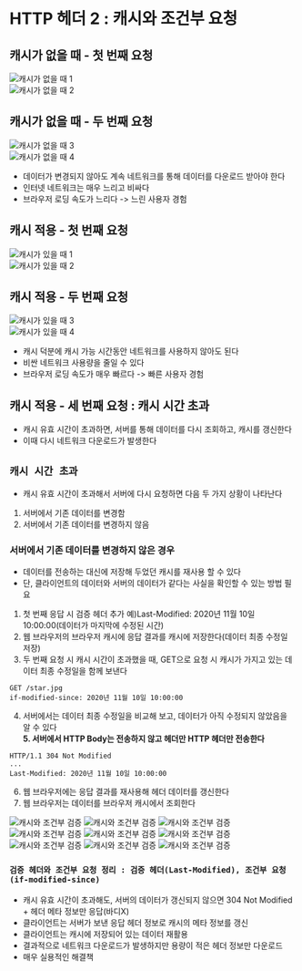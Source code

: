 # HTTP 헤더 2 : 캐시와 조건부 요청  

## 캐시가 없을 때 - 첫 번째 요청  
![캐시가 없을 때 1](https://github.com/euichanhwang/CS_study/blob/main/img/8.http-header2.pdf-3.jpg)  
![캐시가 없을 때 2](https://github.com/euichanhwang/CS_study/blob/main/img/8.http-header2.pdf-4.jpg)  
## 캐시가 없을 때 - 두 번째 요청
![캐시가 없을 때 3](https://github.com/euichanhwang/CS_study/blob/main/img/8.http-header2.pdf-5.jpg)  
![캐시가 없을 때 4](https://github.com/euichanhwang/CS_study/blob/main/img/8.http-header2.pdf-6.jpg)  

- 데이터가 변경되지 않아도 계속 네트워크를 통해 데이터를 다운로드 받아야 한다  
- 인터넷 네트워크는 매우 느리고 비싸다  
- 브라우저 로딩 속도가 느리다 -> 느린 사용자 경험  

## 캐시 적용 - 첫 번째 요청
![캐시가 있을 때 1](https://github.com/euichanhwang/CS_study/blob/main/img/8.http-header2.pdf-8.jpg)  
![캐시가 있을 때 2](https://github.com/euichanhwang/CS_study/blob/main/img/8.http-header2.pdf-9.jpg)  
## 캐시 적용 - 두 번째 요청  
![캐시가 있을 때 3](https://github.com/euichanhwang/CS_study/blob/main/img/8.http-header2.pdf-10.jpg)  
![캐시가 있을 때 4](https://github.com/euichanhwang/CS_study/blob/main/img/8.http-header2.pdf-11.jpg)    

- 캐시 덕분에 캐시 가능 시간동안 네트워크를 사용하지 않아도 된다  
- 비싼 네트워크 사용량을 줄일 수 있다  
- 브라우저 로딩 속도가 매우 빠르다 -> 빠른 사용자 경험  

## 캐시 적용 - 세 번째 요청 : 캐시 시간 초과  
- 캐시 유효 시간이 초과하면, 서버를 통해 데이터를 다시 조회하고, 캐시를 갱신한다  
- 이때 다시 네트워크 다운로드가 발생한다  

## `캐시 시간 초과`
- 캐시 유효 시간이 초과해서 서버에 다시 요청하면 다음 두 가지 상황이 나타난다  
1. 서버에서 기존 데이터를 변경함  
2. 서버에서 기존 데이터를 변경하지 않음  

### 서버에서 기존 데이터를 변경하지 않은 경우  
- 데이터를 전송하는 대신에 저장해 두었던 캐시를 재사용 할 수 있다  
- 단, 클라이언트의 데이터와 서버의 데이터가 같다는 사실을 확인할 수 있는 방법 필요  

1. 첫 번째 응답 시 검증 헤더 추가 예)Last-Modified: 2020년 11월 10일 10:00:00(데이터가 마지막에 수정된 시간)  
2. 웹 브라우저의 브라우저 캐시에 응답 결과를 캐시에 저장한다(데이터 최종 수정일 저장)  
3. 두 번째 요청 시 캐시 시간이 초과했을 때, GET으로 요청 시 캐시가 가지고 있는 데이터 최종 수정일을 함께 보낸다  
```http
GET /star.jpg
if-modified-since: 2020년 11월 10일 10:00:00
```
4. 서버에서는 데이터 최종 수정일을 비교해 보고, 데이터가 아직 수정되지 않았음을 알 수 있다  
**5. 서버에서 HTTP Body는 전송하지 않고 헤더만 HTTP 헤더만 전송한다**  
```http
HTTP/1.1 304 Not Modified
...
Last-Modified: 2020년 11월 10일 10:00:00
```
6. 웹 브라우저에는 응답 결과를 재사용해 헤더 데이터를 갱신한다  
7. 웹 브라우저는 데이터를 브라우저 캐시에서 조회한다

![캐시와 조건부 검증](https://github.com/euichanhwang/CS_study/blob/main/img/8.http-header2.pdf-20.jpg)
![캐시와 조건부 검증](https://github.com/euichanhwang/CS_study/blob/main/img/8.http-header2.pdf-21.jpg)
![캐시와 조건부 검증](https://github.com/euichanhwang/CS_study/blob/main/img/8.http-header2.pdf-22.jpg)
![캐시와 조건부 검증](https://github.com/euichanhwang/CS_study/blob/main/img/8.http-header2.pdf-23.jpg)
![캐시와 조건부 검증](https://github.com/euichanhwang/CS_study/blob/main/img/8.http-header2.pdf-24.jpg)
![캐시와 조건부 검증](https://github.com/euichanhwang/CS_study/blob/main/img/8.http-header2.pdf-25.jpg)
![캐시와 조건부 검증](https://github.com/euichanhwang/CS_study/blob/main/img/8.http-header2.pdf-26.jpg)
![캐시와 조건부 검증](https://github.com/euichanhwang/CS_study/blob/main/img/8.http-header2.pdf-27.jpg)
![캐시와 조건부 검증](https://github.com/euichanhwang/CS_study/blob/main/img/8.http-header2.pdf-28.jpg)

### `검증 헤더와 조건부 요청 정리 : 검증 헤더(Last-Modified), 조건부 요청(if-modified-since)`
- 캐시 유효 시간이 초과해도, 서버의 데이터가 갱신되지 않으면 304 Not Modified + 헤더 메타 정보만 응답(바디X)  
- 클라이언트는 서버가 보낸 응답 헤더 정보로 캐시의 메타 정보를 갱신  
- 클라이언트는 캐시에 저장되어 있는 데이터 재활용  
- 결과적으로 네트워크 다운로드가 발생하지만 용량이 적은 헤더 정보만 다운로드  
- 매우 실용적인 해결책 
